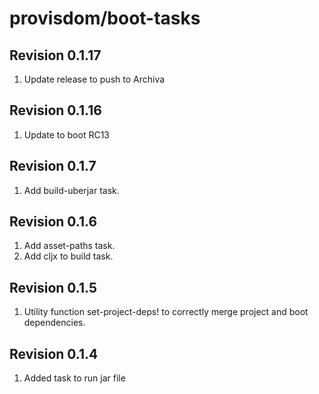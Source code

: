 provisdom/boot-tasks
========================

Revision 0.1.17
---------------
1. Update release to push to Archiva

Revision 0.1.16
---------------
1. Update to boot RC13

Revision 0.1.7
--------------
1. Add build-uberjar task.

Revision 0.1.6
--------------
1. Add asset-paths task.
2. Add cljx to build task.

Revision 0.1.5
---------------
1. Utility function set-project-deps! to correctly merge project and boot dependencies.

Revision 0.1.4
---------------
1. Added task to run jar file


